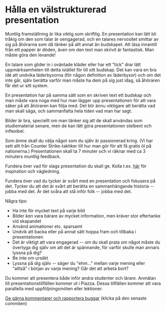 # Hålla en välstrukturerad presentation

Muntlig framställning är lika viktig som skriftlig. En
presentation kan lätt bli tråkig om den som talar är oengagerad,
och en talares nervositet smittar av sig på åhörarna som då tänker
på allt annat än budskapet. Att läsa innantill från ett papper är
döden, även om den text man skrivit är fantastisk. Man måste göra
den levande!

En talare som glider in i oväntade kläder eller har ett "tick"
drar lätt uppmärksamheten till detta istället för till sitt
budskap. Det kan vara en bra idé att undvika läderbyxorna (för
någon definition av läderbyxor) och om det inte går, själv berätta
varför man måste ha dem på sig just idag, så åhöraren får det ur
sitt system.

En presentation har på samma sätt som en skriven text ett budskap
och man måste vara noga med hur man lägger upp presentationen för
att vara säker på att åhöraren kan följa med. Det blir ännu
viktigare att berätta vad man skall säga, och sammanfatta hela
tiden vad man har sagt.

Bilder är bra, speciellt om man tänker sig att de skall användas
som studiematerial senare, men de kan lätt göra presentationen
stelbent och inflexibel.

Som ämne skall du välja något som du själv är passionerad kring.
(Vi har sett allt från Counter Strike-taktiker till hur man gör
för att få gratis öl på nationerna.) Presentationen skall ta 7
minuter och vi räknar med ca 3 minuters muntlig feedback.

Fundera över vad för slags presentation du skall ge. Kolla t.ex.
[här](http://www.skillsyouneed.com/presentation-skills.html) för
inspiration och vägledning.

Fundera över vad du tycker är svårt med en presentation och
fokusera på det. Tycker du att det är svårt att berätta en
sammanhängande historia -- jobba med det. Är det svåra att stå
inför folk -- jobba med det.


Några tips:

* Ha inte för mycket text på varje bild
* Bilder *kan* vara bärare av mycket information, men kräver stor eftertanke vid skapandet
* Använd animationer etc. sparsamt
* Undvik att backa eller på annat sätt hoppa fram och tillbaka i presentationen
* Det är viktigt att vara engagerad -- om du skall prata om något måste du övertyga dig själv om att det är spännande, för varför skulle man annars lyssna på dig?
* Be inte om ursäkt
* Lyssna på dig själv -- säger du "ehm..." mellan varje mening eller "alltså" i början av varje mening? Går det att arbeta bort?


Du kommer att presentera både inför andra studenter och lärare.
Anmälan till presentationstillfällen kommer ut i Piazza. Dessa
tillfällen kommer att vara parallella med uppföljningsmöten eller
lektioner.

[Ge gärna kommentarer och rapportera buggar](https://github.com/IOOPM-UU/achievements/commits/master/X60.md) (klicka på den senaste commiten)
